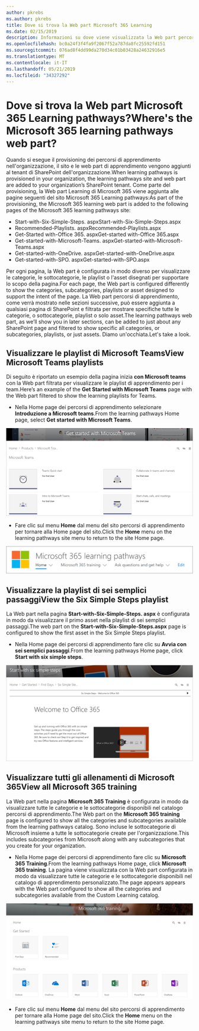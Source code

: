 ```yaml
---
author: pkrebs
ms.author: pkrebs
title: Dove si trova la Web part Microsoft 365 Learning
ms.date: 02/15/2019
description: Informazioni su dove viene visualizzata la Web part percorsi di apprendimento nel sito percorsi di apprendimento
ms.openlocfilehash: bc0a24f3f4fa9f2067f52a787da8fc25592fd151
ms.sourcegitcommit: 076ad8f4dd99da270d34c01b03428a24632916e5
ms.translationtype: MT
ms.contentlocale: it-IT
ms.lasthandoff: 05/21/2019
ms.locfileid: "34327292"
---
```

# <a name="wheres-the-microsoft-365-learning-pathways-web-part"></a><span data-ttu-id="b2900-103">Dove si trova la Web part Microsoft 365 Learning pathways?</span><span class="sxs-lookup"><span data-stu-id="b2900-103">Where's the Microsoft 365 learning pathways web part?</span></span>

<span data-ttu-id="b2900-104">Quando si esegue il provisioning dei percorsi di apprendimento nell'organizzazione, il sito e le web part di apprendimento vengono aggiunti al tenant di SharePoint dell'organizzazione.</span><span class="sxs-lookup"><span data-stu-id="b2900-104">When learning pathways is provisioned in your organization, the learning pathways site and web part are added to your organization’s SharePoint tenant.</span></span> <span data-ttu-id="b2900-105">Come parte del provisioning, la Web part Learning di Microsoft 365 viene aggiunta alle pagine seguenti del sito Microsoft 365 Learning pathways:</span><span class="sxs-lookup"><span data-stu-id="b2900-105">As part of the provisioning, the Microsoft 365 learning web part is added to the following pages of the Microsoft 365 learning pathways site:</span></span>

- <span data-ttu-id="b2900-106">Start-with-Six-Simple-Steps. aspx</span><span class="sxs-lookup"><span data-stu-id="b2900-106">Start-with-Six-Simple-Steps.aspx</span></span> 
- <span data-ttu-id="b2900-107">Recommended-Playlists. aspx</span><span class="sxs-lookup"><span data-stu-id="b2900-107">Recommended-Playlists.aspx</span></span>
- <span data-ttu-id="b2900-108">Get-Started with-Office 365. aspx</span><span class="sxs-lookup"><span data-stu-id="b2900-108">Get-started with-Office 365.aspx</span></span>
- <span data-ttu-id="b2900-109">Get-started-with-Microsoft-Teams. aspx</span><span class="sxs-lookup"><span data-stu-id="b2900-109">Get-started-with-Microsoft-Teams.aspx</span></span>
- <span data-ttu-id="b2900-110">Get-started-with-OneDrive. aspx</span><span class="sxs-lookup"><span data-stu-id="b2900-110">Get-started-with-OneDrive.aspx</span></span>
- <span data-ttu-id="b2900-111">Get-started-with-SPO. aspx</span><span class="sxs-lookup"><span data-stu-id="b2900-111">Get-started-with-SPO.aspx</span></span>

<span data-ttu-id="b2900-112">Per ogni pagina, la Web part è configurata in modo diverso per visualizzare le categorie, le sottocategorie, le playlist o l'asset disegnati per supportare lo scopo della pagina.</span><span class="sxs-lookup"><span data-stu-id="b2900-112">For each page, the Web part is configured differently to show the categories, subcategories, playlists or asset designed to support the intent of the page.</span></span> <span data-ttu-id="b2900-113">La Web part percorsi di apprendimento, come verrà mostrato nelle sezioni successive, può essere aggiunta a qualsiasi pagina di SharePoint e filtrata per mostrare specifiche tutte le categorie, o sottocategorie, playlist o solo asset.</span><span class="sxs-lookup"><span data-stu-id="b2900-113">The learning pathways web part, as we’ll show you in later sections, can be added to just about any SharePoint page and filtered to show specific all categories, or subcategories, playlists, or just assets.</span></span> <span data-ttu-id="b2900-114">Diamo un'occhiata.</span><span class="sxs-lookup"><span data-stu-id="b2900-114">Let's take a look.</span></span> 

## <a name="view-microsoft-teams-playlists"></a><span data-ttu-id="b2900-115">Visualizzare le playlist di Microsoft Teams</span><span class="sxs-lookup"><span data-stu-id="b2900-115">View Microsoft Teams playlists</span></span>

<span data-ttu-id="b2900-116">Di seguito è riportato un esempio della pagina inizia **con Microsoft teams** con la Web part filtrata per visualizzare le playlist di apprendimento per i team.</span><span class="sxs-lookup"><span data-stu-id="b2900-116">Here’s an example of the **Get Started with Microsoft Teams** page with the Web part filtered to show the learning playlists for Teams.</span></span> 

- <span data-ttu-id="b2900-117">Nella Home page dei percorsi di apprendimento selezionare **Introduzione a Microsoft teams**.</span><span class="sxs-lookup"><span data-stu-id="b2900-117">From the learning pathways Home page, select **Get started with Microsoft Teams**.</span></span>

![CG-whereiswp-teams. png](media/cg-whereiswp-teams.png)

- <span data-ttu-id="b2900-119">Fare clic sul menu **Home** dal menu del sito percorsi di apprendimento per tornare alla Home page del sito.</span><span class="sxs-lookup"><span data-stu-id="b2900-119">Click the **Home** menu on the learning pathways site menu to return to the site Home page.</span></span>

![CG-homebtnmenu. png](media/cg-homebtnmenu.png)

## <a name="view-the-six-simple-steps-playlist"></a><span data-ttu-id="b2900-121">Visualizzare la playlist di sei semplici passaggi</span><span class="sxs-lookup"><span data-stu-id="b2900-121">View the Six Simple Steps playlist</span></span>

<span data-ttu-id="b2900-122">La Web part nella pagina **Start-with-Six-Simple-Steps. aspx** è configurata in modo da visualizzare il primo asset nella playlist di sei semplici passaggi.</span><span class="sxs-lookup"><span data-stu-id="b2900-122">The web part on the **Start-with-Six-Simple-Steps.aspx** page is configured to show the first asset in the Six Simple Steps playlist.</span></span> 

- <span data-ttu-id="b2900-123">Nella Home page dei percorsi di apprendimento fare clic su **Avvia con sei semplici passaggi**.</span><span class="sxs-lookup"><span data-stu-id="b2900-123">From the learning pathways Home page,  click **Start with six simple steps**.</span></span> 

![CG-whereiswp-Six. png](media/cg-whereiswp-six.png)

## <a name="view-all-microsoft-365-training"></a><span data-ttu-id="b2900-125">Visualizzare tutti gli allenamenti di Microsoft 365</span><span class="sxs-lookup"><span data-stu-id="b2900-125">View all Microsoft 365 training</span></span>

<span data-ttu-id="b2900-126">La Web part nella pagina **Microsoft 365 Training** è configurata in modo da visualizzare tutte le categorie e le sottocategorie disponibili nel catalogo percorsi di apprendimento.</span><span class="sxs-lookup"><span data-stu-id="b2900-126">The Web part on the **Microsoft 365 training** page is configured to show all the categories and subcategories available from the learning pathways catalog.</span></span> <span data-ttu-id="b2900-127">Sono incluse le sottocategorie di Microsoft insieme a tutte le sottocategorie create per l'organizzazione.</span><span class="sxs-lookup"><span data-stu-id="b2900-127">This includes subcategories from Microsoft along with any subcategories that you create for your organization.</span></span>

- <span data-ttu-id="b2900-128">Nella Home page dei percorsi di apprendimento fare clic su **Microsoft 365 Training**.</span><span class="sxs-lookup"><span data-stu-id="b2900-128">From the learning pathways Home page, click **Microsoft 365 training**.</span></span> <span data-ttu-id="b2900-129">La pagina viene visualizzata con la Web part configurata in modo da visualizzare tutte le categorie e le sottocategorie disponibili nel catalogo di apprendimento personalizzato.</span><span class="sxs-lookup"><span data-stu-id="b2900-129">The page appears appears with the Web part configured to show all the categories and subcategories available from the Custom Learning catalog.</span></span>

![CG-whereiswp-O365. png](media/cg-whereiswp-o365.png)

- <span data-ttu-id="b2900-131">Fare clic sul menu **Home** dal menu del sito percorsi di apprendimento per tornare alla Home page del sito.</span><span class="sxs-lookup"><span data-stu-id="b2900-131">Click the **Home** menu on the learning pathways site menu to return to the site Home page.</span></span>

